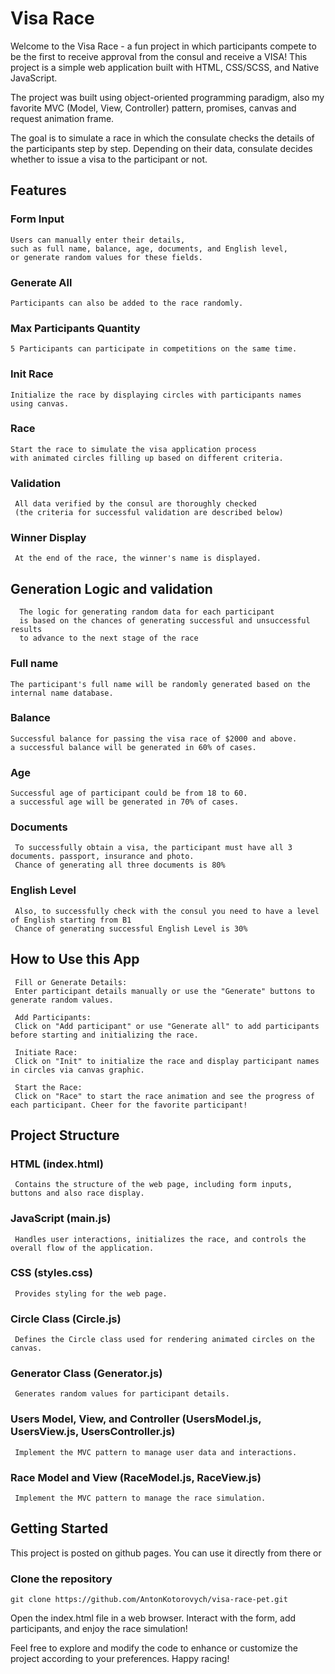 # Visa Race

Welcome to the Visa Race - a fun project in which participants compete to be the first to receive approval from the consul and receive a VISA!
This project is a simple web application built with HTML, CSS/SCSS, and Native JavaScript.

The project was built using object-oriented programming paradigm, 
also my favorite MVC (Model, View, Controller) pattern,
promises,
canvas and request animation frame.

The goal is to simulate a race in which the consulate checks the details of the participants step by step.
Depending on their data, consulate decides whether to issue a visa to the participant or not.

## Features
    
  ### Form Input
    Users can manually enter their details, 
    such as full name, balance, age, documents, and English level,
    or generate random values for these fields.
  
  ### Generate All
    Participants can also be added to the race randomly.

  ### Max Participants Quantity
    5 Participants can participate in competitions on the same time.
  
  ### Init Race
    Initialize the race by displaying circles with participants names using canvas.

  ### Race
    Start the race to simulate the visa application process 
    with animated circles filling up based on different criteria.

  ### Validation
     All data verified by the consul are thoroughly checked 
     (the criteria for successful validation are described below)

  ### Winner Display 
     At the end of the race, the winner's name is displayed.

## Generation Logic and validation

      The logic for generating random data for each participant 
      is based on the chances of generating successful and unsuccessful results 
      to advance to the next stage of the race
  
  ### Full name
    The participant's full name will be randomly generated based on the internal name database.
  
  ### Balance
    Successful balance for passing the visa race of $2000 and above. 
    a successful balance will be generated in 60% of cases.

  ### Age
    Successful age of participant could be from 18 to 60.
    a successful age will be generated in 70% of cases.

  ### Documents
     To successfully obtain a visa, the participant must have all 3 documents. passport, insurance and photo.
     Chance of generating all three documents is 80%

  ### English Level
     Also, to successfully check with the consul you need to have a level of English starting from B1
     Chance of generating successful English Level is 30%

  ## How to Use this App

     Fill or Generate Details:
     Enter participant details manually or use the "Generate" buttons to generate random values.
 
     Add Participants: 
     Click on "Add participant" or use "Generate all" to add participants before starting and initializing the race.
 
     Initiate Race: 
     Click on "Init" to initialize the race and display participant names in circles via canvas graphic.
 
     Start the Race: 
     Click on "Race" to start the race animation and see the progress of each participant. Cheer for the favorite participant!

  ## Project Structure

  ### HTML (index.html) 
     Contains the structure of the web page, including form inputs, buttons and also race display.

  ### JavaScript (main.js)
     Handles user interactions, initializes the race, and controls the overall flow of the application.

  ### CSS (styles.css)
     Provides styling for the web page.

  ### Circle Class (Circle.js)
     Defines the Circle class used for rendering animated circles on the canvas.

  ### Generator Class (Generator.js)
     Generates random values for participant details.

  ### Users Model, View, and Controller (UsersModel.js, UsersView.js, UsersController.js)
     Implement the MVC pattern to manage user data and interactions.

  ### Race Model and View (RaceModel.js, RaceView.js)
     Implement the MVC pattern to manage the race simulation.

  ## Getting Started

  This project is posted on github pages. You can use it directly from there
  or

### Clone the repository

    git clone https://github.com/AntonKotorovych/visa-race-pet.git

Open the index.html file in a web browser.
Interact with the form, add participants, and enjoy the race simulation!

Feel free to explore and modify the code to enhance or customize the project according to your preferences. Happy racing!


